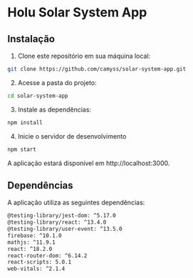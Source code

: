 # Holu Solar System App

## Instalação

1. Clone este repositório em sua máquina local:

```bash
git clone https://github.com/camyss/solar-system-app.git
```
2. Acesse a pasta do projeto:

```bash
cd solar-system-app
```
3. Instale as dependências:

```bash
npm install
```
4. Inicie o servidor de desenvolvimento

```bash
npm start
```
A aplicação estará disponível em http://localhost:3000.

## Dependências
A aplicação utiliza as seguintes dependências:
```bash
@testing-library/jest-dom: ^5.17.0
@testing-library/react: ^13.4.0
@testing-library/user-event: ^13.5.0
firebase: ^10.1.0
mathjs: ^11.9.1
react: ^18.2.0
react-router-dom: ^6.14.2
react-scripts: 5.0.1
web-vitals: ^2.1.4
```






